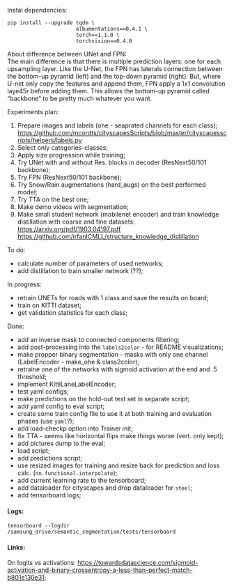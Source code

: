 
Instal dependencies:  
```
pip install --upgrade tqdm \
                      albumentations==0.4.1 \
                      torch==1.1.0 \ 
                      torchvision==0.4.0
```  

About difference between UNet and FPN:  
 The main difference is that there is multiple prediction layers: one for each upsampling layer. Like the U-Net, the FPN has laterals connection between the bottom-up pyramid (left) and the top-down pyramid (right). But, where U-net only copy the features and append them, FPN apply a 1x1 convolution laye45r before adding them. This allows the bottom-up pyramid called “backbone” to be pretty much whatever you want.  

Experiments plan:  
1. Prepare images and labels (ohe - seaprated channels for each class);  
        https://github.com/mcordts/cityscapesScripts/blob/master/cityscapesscripts/helpers/labels.py  
2. Select only categories-classes;  
3. Apply size progression while training;  
4. Try UNet with and without Res. blocks in decoder (ResNext50/101 backbone);  
5. Try FPN (ResNext50/101 backbone);  
6. Try Snow/Rain augmentations (hard_augs) on the best performed model;  
7. Try TTA on the best one;  
8. Make demo videos with segmentation;  
9. Make small student network (mobilenet encoder) and train knowledge distillation with coarse and fine datasets:  
        https://arxiv.org/pdf/1903.04197.pdf
        https://github.com/irfanICMLL/structure_knowledge_distillation

To do:  
 - calculate number of parameters of used networks;  
 - add distillation to train smaller network (??);  

In progress:  
 - retrain UNETs for roads with 1 class and save the results on board;  
 - train on KITTI dataset;  
 - get validation statistics for each class;  

Done:  
- add an inverse mask to connected components filtering;  
- add post-processing into the `labels2color` - for README visualizations;  
- make propper binary segmentation - masks with only one channel (LabelEncoder - make_ohe & class2color);  
- retraine one of the networks with sigmoid activation at the end and .5 threshold;  
- implement KittiLaneLabelEncoder;  
- test yaml configs;  
- make predictions on the hold-out test set in separate script;  
- add yaml config to eval script;  
- create some train config file to use it at both training and evaluation phases (use `yaml`?);  
- add load-checkp option into Trainer init;  
- fix TTA - seems like horizontal flips make things worse (vert. only kept);  
- add pictures dump to the eval;  
- load script;  
- add predictions script;  
- use resized images for training and resize back for prediction and loss calc. (`nn.functional.interpolate`);  
- add current learning rate to the tensorboard;  
- add dataloader for cityscapes and drop dataloader for `steel`;  
- add tensorboard logs;  


#### Logs:  
```
tensorboard --logdir /samsung_drive/semantic_segmentation/tests/tensorboard
```  
#### Links: 

On logits vs activations: https://towardsdatascience.com/sigmoid-activation-and-binary-crossentropy-a-less-than-perfect-match-b801e130e31;  

